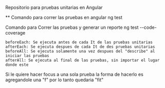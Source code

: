 Repositorio para pruebas unitarias en Angular

** Comando para correr las pruebas en angular 
   ng test

Comando para Correr las pruebas y generar un reporte
    ng test --code-coverage



    beforeEach: Se ejecuta antes de cada It de las pruebas unitarias
    afterEach: Se ejecuta despues de cada It de des pruebas unitarias
    beforeAll: Se ejecuta solamente una vez despues del "describe" al iniciar las pruebas
    afterAll: Se ejecuta al final de las pruebas, sin importar el lugar donde este


Si le quiere hacer focus a una sola prueba la forma de hacerlo es agregandole una "f" por lo tanto quedaria "fit"


